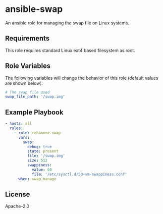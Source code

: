 ansible-swap
============

An ansible role for managing the swap file on Linux systems.

Requirements
------------

This role requires standard Linux ext4 based filesystem as root.

Role Variables
--------------

The following variables will change the behavior of this role (default values
are shown below):

```yaml
# The swap file used
swap_file_path: '/swap.img'
```

Example Playbook
----------------

```yaml
- hosts: all
  roles:
    - role: rehanone.swap
      vars:
        swap:
          debug: true
          state: present
          file: '/swap.img'
          size: 512
          swappiness:
            value: 60
            file: '/etc/sysctl.d/50-vm-swappiness.conf'
      when: swap_manage
```

License
-------

Apache-2.0
